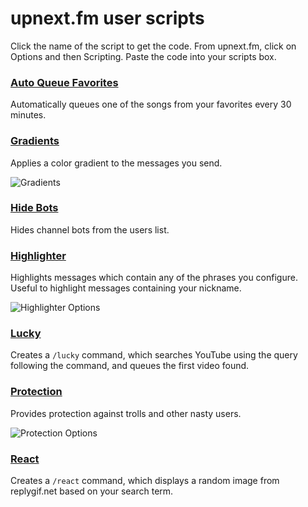 upnext.fm user scripts
======================
Click the name of the script to get the code. From upnext.fm, click on Options and then Scripting. Paste
the code into your scripts box.

### [Auto Queue Favorites](https://raw.githubusercontent.com/upnextfm/scripts/master/auto-queue-favorites.js)
Automatically queues one of the songs from your favorites every 30 minutes.

### [Gradients](https://raw.githubusercontent.com/upnextfm/scripts/master/gradients.js)
Applies a color gradient to the messages you send.

![Gradients](https://raw.githubusercontent.com/upnextfm/scripts/master/images/gradients.png)

### [Hide Bots](https://raw.githubusercontent.com/upnextfm/scripts/master/hide-bots.js)
Hides channel bots from the users list.

### [Highlighter](https://raw.githubusercontent.com/upnextfm/scripts/master/highlighter.js)
Highlights messages which contain any of the phrases you configure. Useful to highlight messages
containing your nickname.

![Highlighter Options](https://raw.githubusercontent.com/upnextfm/scripts/master/images/highlighter_options.png)

### [Lucky](https://raw.githubusercontent.com/upnextfm/scripts/master/lucky.js)
Creates a `/lucky` command, which searches YouTube using the query following the command, and queues the first video found.

### [Protection](https://raw.githubusercontent.com/upnextfm/scripts/master/protection.js)
Provides protection against trolls and other nasty users.

![Protection Options](https://raw.githubusercontent.com/upnextfm/scripts/master/images/protection_options.png)

### [React](https://raw.githubusercontent.com/upnextfm/scripts/master/react.js)
Creates a `/react` command, which displays a random image from replygif.net based on your search term.